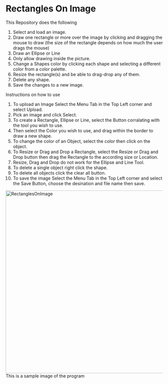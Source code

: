 # Rectangles On Image

This Repository does the following
1. Select and load an image.
2. Draw one rectangle or more over the image by clicking and dragging the mouse to draw (the size of the rectangle depends on how much the user drags the mouse)
3. Draw an Ellipse or Line
4. Only allow drawing inside the picture.
5. Change a Shapes color by clicking each shape and selecting a different color from a color palette.
6. Resize the rectangle(s) and be able to drag-drop any of them.
7. Delete any shape.
8. Save the changes to a new image.

Instructions on how to use

1. To upload an Image Select the Menu Tab in the Top Left corner and select Upload.  
2. Pick an image and click Select. 
3. To create a Rectangle, Ellipse or Line, select the Button corralating with the tool you wish to use. 
4. Then select the Color you wish to use, and drag within the border to draw a new shape.
5. To change the color of an Object, select the color then click on the object.
6. To Resize or Drag and Drop a Rectangle, select the Resize or Drag and Drop button then drag the Rectangle to the according size or Location. 
7. Resize, Drag and Drop do not work for the Ellipse and Line Tool.
8. To delete a single object right click the shape.
9. To delete all objects click the clear all button.
10. To save the image Select the Menu Tab in the Top Left corner and select the Save Button, choose the desination and file name then save.

<img width="588" alt="RectanglesOnImage" src="https://user-images.githubusercontent.com/98188443/217035401-da3c1aee-6a68-4862-9eba-f5f8a449c1df.png">
This is a sample image of the program
